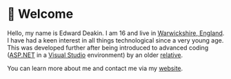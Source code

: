 # 👋 Welcome
Hello, my name is Edward Deakin.
I am 16 and live in [Warwickshire, England](https://en.wikipedia.org/wiki/Warwickshire).
I have had a keen interest in all things technological since a very young age.
This was developed further after being introduced to advanced coding ([ASP.NET](https://dotnet.microsoft.com/en-us/apps/aspnet) in a [Visual Studio](https://visualstudio.microsoft.com/) environment) by an older [relative](https://sg.linkedin.com/in/harry-conor-lucas).

You can learn more about me and contact me via my [website](https://edeakin.xyz).
